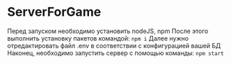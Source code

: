 # ServerForGame
Перед запуском необходимо установить nodeJS, npm
После этого выполнить установку пакетов командой: ```npm i```
Далее нужно отредактировать файл .env в соответствии с конфигурацией вашей БД
Наконец, необходимо запустить сервер с помощью команды: ```npm start```
